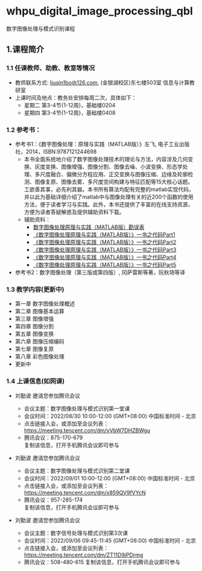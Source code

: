 # whpu_digital_image_processing_qbl
数字图像处理与模式识别课程

## 1.课程简介
### 1.1 任课教师、助教、教室等情况
* 教师联系方式: liuqin1bo@126.com, (金银湖校区)东七楼503室 信息与计算教研室
* 上课时间及地点：教务处安排每周二次，具体如下：
  * 星期二 第3-4节{1-12周}，基础楼0204  
  * 星期四 第3-4节{1-12周}，基础楼0408
### 1.2 参考书：
* 参考书1：《数字图像处理：原理与实践（MATLAB版）》左飞, 电子工业出版社，2014，ISBN:9787121244698  
  * 本书全面系统地介绍了数字图像处理技术的理论与方法，内容涉及几何变换、灰度变换、图像增强、图像分割、图像去噪、小波变换、形态学处理、多尺度融合、偏微分方程应用、正交变换与图像压缩、边缘及轮廓检测、图像复原、图像去雾、多尺度空间构建与特征匹配等15大核心话题。工欲善其事，必先利其器。本书所有算法均配有完整的matlab实现代码，并以此为基础详细介绍了matlab中与图像处理有关的近200个函数的使用方法，便于读者学习与实践。此外，本书还提供了丰富的在线支持资源，方便为读者答疑解惑及提供辅助资料下载。
  * 辅助资料：  
    * [数字图像处理原理与实践（MATLAB版）勘误表](https://baimafujinji.blog.csdn.net/article/details/50680635)
    * [《数字图像处理原理与实践（MATLAB版）》一书之代码Part1](https://baimafujinji.blog.csdn.net/article/details/41117641)
    * [《数字图像处理原理与实践（MATLAB版）》一书之代码Part2](https://baimafujinji.blog.csdn.net/article/details/41146381)
    * [《数字图像处理原理与实践（MATLAB版）》一书之代码Part3](https://baimafujinji.blog.csdn.net/article/details/41926571)
    * [《数字图像处理原理与实践（MATLAB版）》一书之代码Part4](https://baimafujinji.blog.csdn.net/article/details/42080713)
    * [《数字图像处理原理与实践（MATLAB版）》一书之代码Part5](https://baimafujinji.blog.csdn.net/article/details/6469324)
* 参考书2：数字图像处理（第三版或第四版）, 冈萨雷斯等著，阮秋琦等译  
### 1.3 教学内容(更新中)
* 第一章  数字图像处理概述
* 第二章  图像基本运算
* 第三章  图像增强
* 第四章  图像分割
* 第五章  图像变换
* 第六章  图像压缩编码
* 第七章 图像复原
* 第八章  彩色图像处理
* 更新中

### 1.4 上课信息(如网课)
* 刘勤波 邀请您参加腾讯会议  
  * 会议主题：数字图像处理与模式识别第一堂课  
  * 会议时间：2022/08/30 10:00-12:00 (GMT+08:00) 中国标准时间 - 北京  
  * 点击链接入会，或添加至会议列表：  
https://meeting.tencent.com/dm/vVbW7DHZBWgu  
  * 腾讯会议：875-170-679  
复制该信息，打开手机腾讯会议即可参与  
* 刘勤波 邀请您参加腾讯会议  
  * 会议主题：数字图像处理与模式识别第二堂课  
  * 会议时间：2022/09/01 10:00-12:00 (GMT+08:00) 中国标准时间 - 北京  
  * 点击链接入会，或添加至会议列表：  
https://meeting.tencent.com/dm/x859QV9fVYcN  
  * 腾讯会议：957-285-174  
复制该信息，打开手机腾讯会议即可参与  

* 刘勤波 邀请您参加腾讯会议
  * 会议主题：数字信号处理与模式识别第3次课
  * 会议时间：2022/09/06 09:45-11:45 (GMT+08:00) 中国标准时间 - 北京
  * 点击链接入会，或添加至会议列表：  
https://meeting.tencent.com/dm/ZT11D9jPDrmg
  * 腾讯会议：508-480-615
复制该信息，打开手机腾讯会议即可参与





